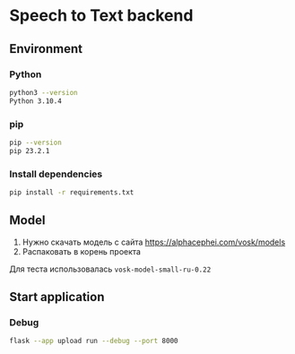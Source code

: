 # Speech to Text backend

## Environment
### Python
```bash
python3 --version
Python 3.10.4
```

### pip
```bash
pip --version
pip 23.2.1
```

### Install dependencies
```bash
pip install -r requirements.txt
```

## Model 
1. Нужно скачать модель с сайта https://alphacephei.com/vosk/models
2. Распаковать в корень проекта

Для теста использовалась `vosk-model-small-ru-0.22`

## Start application

### Debug

```bash
flask --app upload run --debug --port 8000
```
